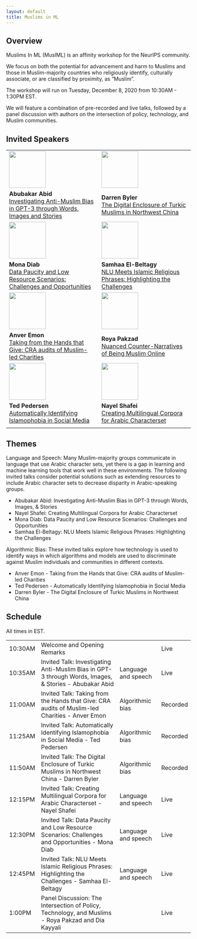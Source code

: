 ```yaml
---
layout: default
title: Muslims in ML
---
```


## Overview

Muslims In ML (MusIML) is an affinity workshop for the NeurIPS community. 

We focus on both the potential for advancement and harm to Muslims and those in Muslim-majority countries who religiously identify, culturally associate, or are classified by proximity, as “Muslim”.

The workshop will run on Tuesday, December 8, 2020 from 10:30AM - 1:30PM EST. 

We will feature a combination of pre-recorded and live talks, followed by a panel discussion with authors on the intersection of policy, technology, and Muslim communities. 

## Invited Speakers

<table>
<tr>
	<td width="50%"><img src="{{site.baseurl}}/images/abubakar_abid.jpg" width="100px" align="bottom"></td>
	<td width="50%"><img src="{{site.baseurl}}/images/darren_byler.jpg" width="100px" align="bottom"></td>
</tr>
<tr>
	<td><b>Abubakar Abid</b><br /><a href="talks/">Investigating Anti-Muslim Bias in GPT-3 through Words, Images and Stories</a></td>
	<td><b>Darren Byler</b><br /><a href="talks/">The Digital Enclosure of Turkic Muslims in Northwest China</a></td>
</tr>
<tr>
	<td width="50%"><img src="{{site.baseurl}}/images/mona_diab.jpg" width="100px" align="bottom"></td>
	<td width="50%"><img src="{{site.baseurl}}/images/samhaa_elbeltagy.jpg" width="100px" align="bottom"></td>
</tr>
<tr>
	<td><b>Mona Diab</b><br /><a href="talks/">Data Paucity and Low Resource Scenarios: Challenges and Opportunities</a></td>
	<td><b>Samhaa El-Beltagy</b><br /><a href="talks/">NLU Meets Islamic Religious Phrases: Highlighting the Challenges</a></td>
</tr>
<tr>
	<td width="50%"><img src="{{site.baseurl}}/images/anver_emon.jpg" width="100px" align="bottom"></td>
	<td width="50%"><img src="{{site.baseurl}}/images/roya_pakzad.jpg" width="100px" align="bottom"></td>
</tr>
<tr>
	<td><b>Anver Emon</b><br /><a href="talks/">Taking from the Hands that Give: CRA audits of Muslim-led Charities</a></td>
	<td><b>Roya Pakzad</b><br /><a href="talks/">Nuanced Counter-Narratives of Being Muslim Online</a></td>
</tr>
<tr>
	<td width="50%"><img src="{{site.baseurl}}/images/ted_pedersen.jpg" width="100px" align="bottom"></td>
	<td width="50%"><img src="{{site.baseurl}}/images/nayel_shafei.jpg" width="100px" align="bottom"></td>
</tr>
<tr>
	<td><b>Ted Pedersen</b><br /><a href="talks/">Automatically Identifying Islamophobia in Social Media</a></td>
	<td><b>Nayel Shafei</b><br /><a href="talks/">Creating Multilingual Corpora for Arabic Characterset</a></td>
</tr>
<tr>
	<td></td>
	<td></td>
</tr>
</table>


## Themes

Language and Speech: Many Muslim-majority groups communicate in language that use Arabic character sets, yet there is a gap in learning and machine learning tools that work well in these environments. The following invited talks consider potential solutions such as extending resources to include Arabic character sets to decrease disparity in Arabic-speaking groups. 
* Abubakar Abid: Investigating Anti-Muslim Bias in GPT-3 through Words, Images, & Stories
* Nayel Shafei: Creating Multilingual Corpora for Arabic Characterset 
* Mona Diab: Data Paucity and Low Resource Scenarios: Challenges and Opportunities
* Samhaa El-Beltagy: NLU Meets Islamic Religious Phrases: Highlighting the Challenges 

Algorithmic Bias: These invited talks explore how technology is used to identify ways in which algorithms and models are used to discriminate against Muslim individuals and communities in different contexts. 
* Anver Emon - Taking from the Hands that Give: CRA audits of Muslim-led Charities
* Ted Pedersen - Automatically Identifying Islamophobia in Social Media
* Darren Byler - The Digital Enclosure of Turkic Muslims in Northwest China


## Schedule

All times in EST.

<table>
	<tr>
		<td>10:30AM</td>
		<td>Welcome and Opening Remarks</td>
		<td></td>
		<td>Live</td>
	</tr>
	<tr>
		<td>10:35AM</td>
		<td>Invited Talk: Investigating Anti-Muslim Bias in GPT-3 through Words, Images, & Stories - Abubakar Abid</td>
		<td>Language and speech</td>
		<td>Live</td>
	</tr>
	<tr>
		<td>11:00AM</td>
		<td>Invited Talk: Taking from the Hands that Give: CRA audits of Muslim-led Charities - Anver Emon</td>
		<td>Algorithmic bias</td>
		<td>Recorded</td>
	</tr>
	<tr>
		<td>11:25AM</td>
		<td>Invited Talk: Automatically Identifying Islamophobia in Social Media - Ted Pedersen</td>
		<td>Algorithmic bias</td>
		<td>Recorded</td>
	</tr>
	<tr>
		<td>11:50AM</td>
		<td>Invited Talk: The Digital Enclosure of Turkic Muslims in Northwest China - Darren Byler</td>
		<td>Algorithmic bias</td>
		<td>Recorded</td>
	</tr>
	<tr>
		<td>12:15PM</td>
		<td>Invited Talk: Creating Multilingual Corpora for Arabic Characterset - Nayel Shafei </td>
		<td>Language and speech</td>
		<td>Live</td>
	</tr>
	<tr>
		<td>12:30PM</td>
		<td>Invited Talk: Data Paucity and Low Resource Scenarios: Challenges and Opportunities - Mona Diab</td>
		<td>Language and speech</td>
		<td>Live</td>
	</tr>
	<tr>
		<td>12:45PM</td>
		<td>Invited Talk: NLU Meets Islamic Religious Phrases: Highlighting the Challenges - Samhaa El-Beltagy</td>
		<td>Language and speech</td>
		<td>Live</td>
	</tr>
	<tr>
		<td>1:00PM</td>
		<td>Panel Discussion: The Intersection of Policy, Technology, and Muslims - Roya Pakzad and Dia Kayyali </td>
		<td></td>
		<td>Live</td>
	</tr>
</table>

